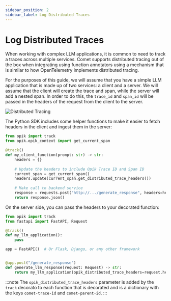 ```yaml
---
sidebar_position: 2
sidebar_label: Log Distributed Traces
---
```


# Log Distributed Traces

When working with complex LLM applications, it is common to need to track a traces across multiple services. Comet supports distributed tracing out of the box when integrating using function annotators using a mechanism that is similar to how OpenTelemetry implements distributed tracing.

For the purposes of this guide, we will assume that you have a simple LLM application that is made up of two services: a client and a server. We will assume that the client will create the trace and span, while the server will add a nested span. In order to do this, the `trace_id` and `span_id` will be passed in the headers of the request from the client to the server.

![Distributed Tracing](/img/tracing/distributed_tracing.svg)

The Python SDK includes some helper functions to make it easier to fetch headers in the client and ingest them in the server:

```python title="client.py"
from opik import track
from opik.opik_context import get_current_span

@track()
def my_client_function(prompt: str) -> str:
    headers = {}
    
    # Update the headers to include Opik Trace ID and Span ID
    current_span = get_current_span()
    headers.update(current_span.get_distributed_trace_headers())
    
    # Make call to backend service
    response = requests.post("http://.../generate_response", headers=headers, json={"prompt": prompt})
    return response.json()
```

On the server side, you can pass the headers to your decorated function:

```python title="server.py"
from opik import track
from fastapi import FastAPI, Request

@track()
def my_llm_application():
    pass

app = FastAPI()  # Or Flask, Django, or any other framework


@app.post("/generate_response")
def generate_llm_response(request: Request) -> str:
    return my_llm_application(opik_distributed_trace_headers=request.headers)
```

:::note
The `opik_distributed_trace_headers` parameter is added by the `track` decorato to each function that is decorated and is a dictionary with the keys `comet-trace-id` and `comet-parent-id`.
:::

